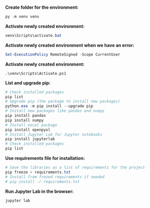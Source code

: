 **Create folder for the environment:**
``` powershell
py -m venv venv
```

**Activate newly created environment:**
``` powershell
venv\Scripts\activate.bat
```

**Activate newly created environment when we have an error:**
``` powershell
Set-ExecutionPolicy RemoteSigned -Scope CurrentUser
```
**Activate newly created environment:**
```
.\venv\Scripts\Activate.ps1
```

**List and upgrade pip:**
``` powershell
# Check installed packages
pip list
# Upgrade pip (the package to install new packages)
python.exe -m pip install --upgrade pip
# Install new packages like pandas and numpy
pip install pandas
pip install numpy
# Install excel package
pip install openpyxl
# Install Jupyter Lab for Jupyter notebooks
pip install jupyterlab
# Check installed packages
pip list
```
**Use requirements file for installation:**
``` powershell
# Save the libraries as a list of requirements for the project
pip freeze > requirements.txt
# Install from frezed requirements if needed
# pip install -r requirements.txt
```

**Run Jupyter Lab in the browser:**
``` powershell
jupyter lab
```
